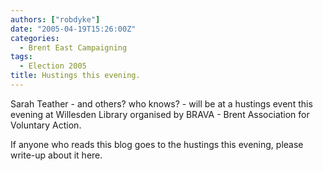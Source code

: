 ```yaml
---
authors: ["robdyke"]
date: "2005-04-19T15:26:00Z"
categories:
  - Brent East Campaigning
tags:
  - Election 2005
title: Hustings this evening.
---
```

Sarah Teather - and others? who knows? - will be at a hustings event this evening at Willesden Library organised by BRAVA - Brent Association for Voluntary Action.

If anyone who reads this blog goes to the hustings this evening, please write-up about it here.